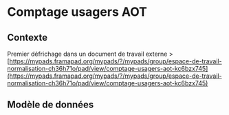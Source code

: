 # Comptage usagers AOT

## Contexte

Premier défrichage dans un document de travail externe &gt; [https://mypads.framapad.org/mypads/?/mypads/group/espace-de-travail-normalisation-ch36h71o/pad/view/comptage-usagers-aot-kc6bzx745](https://mypads.framapad.org/mypads/?/mypads/group/espace-de-travail-normalisation-ch36h71o/pad/view/comptage-usagers-aot-kc6bzx745)



## Modèle de données

